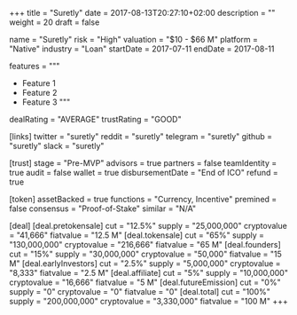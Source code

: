 +++
title = "Suretly"
date = 2017-08-13T20:27:10+02:00
description = ""
weight = 20
draft = false

name = "Suretly"
risk = "High"
valuation = "$10 - $66 M"
platform = "Native"
industry = "Loan"
startDate = 2017-07-11
endDate = 2017-08-11

features = """
- Feature 1
- Feature 2
- Feature 3
"""

dealRating = "AVERAGE"
trustRating = "GOOD"

[links]
  twitter = "suretly"
  reddit = "suretly"
  telegram = "suretly"
  github = "suretly"
  slack = "suretly"

[trust]
  stage = "Pre-MVP"
  advisors = true
  partners = false
  teamIdentity = true
  audit = false
  wallet = true
  disbursementDate = "End of ICO"
  refund = true

[token]
  assetBacked = true
  functions = "Currency, Incentive"
  premined = false
  consensus = "Proof-of-Stake"
  similar = "N/A"

[deal]
  [deal.pretokensale]
    cut = "12.5%"
    supply = "25,000,000"
    cryptovalue = "41,666"
    fiatvalue = "12.5 M"
  [deal.tokensale]
    cut = "65%"
    supply = "130,000,000"
    cryptovalue = "216,666"
    fiatvalue = "65 M"
  [deal.founders]
    cut = "15%"
    supply = "30,000,000"
    cryptovalue = "50,000"
    fiatvalue = "15 M"
  [deal.earlyInvestors]
    cut = "2.5%"
    supply = "5,000,000"
    cryptovalue = "8,333"
    fiatvalue = "2.5 M"
  [deal.affiliate]
    cut = "5%"
    supply = "10,000,000"
    cryptovalue = "16,666"
    fiatvalue = "5 M"
  [deal.futureEmission]
    cut = "0%"
    supply = "0"
    cryptovalue = "0"
    fiatvalue = "0"
  [deal.total]
    cut = "100%"
    supply = "200,000,000"
    cryptovalue = "3,330,000"
    fiatvalue = "100 M"
+++
